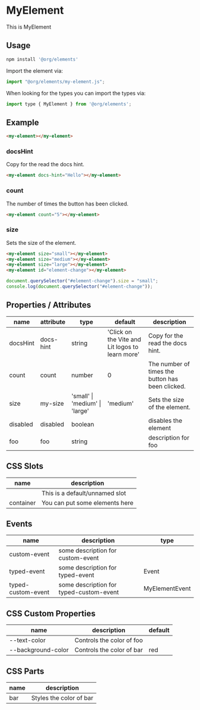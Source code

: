 # MyElement

This is MyElement

## Usage

```bash
npm install '@org/elements'
```

Import the element via:

```javascript
import "@org/elements/my-element.js";
```

When looking for the types you can import the types via:

```javascript
import type { MyElement } from '@org/elements';
```

## Example

<code-example>

<div>
<my-element></my-element>
</div>

```html
<my-element></my-element>
```

</code-example>

### docsHint

Copy for the read the docs hint.

<code-example v-pre>

<div>
<my-element docs-hint="Hello"></my-element>
</div>

```html
<my-element docs-hint="Hello"></my-element>
```

</code-example>

### count

The number of times the button has been clicked.

<code-example v-pre>

<div>
<my-element count="5"></my-element>
</div>

```html
<my-element count="5"></my-element>
```

</code-example>

### size

Sets the size of the element.

<code-example v-pre>

<div>
<my-element size="small"></my-element>
<my-element size="medium"></my-element>
<my-element size="large"></my-element>
<my-element id="element-change"></my-element>
</div>

<template data-type="script">
document.querySelector('#element-change').size = 'small';
console.log(document.querySelector('#element-change'));
</template>

```html
<my-element size="small"></my-element>
<my-element size="medium"></my-element>
<my-element size="large"></my-element>
<my-element id="element-change"></my-element>
```

```javascript
document.querySelector("#element-change").size = "small";
console.log(document.querySelector("#element-change"));
```

</code-example>

## Properties / Attributes

| name     | attribute  | type                           | default                                         | description                                       |
| -------- | ---------- | ------------------------------ | ----------------------------------------------- | ------------------------------------------------- |
| docsHint | docs\-hint | string                         | 'Click on the Vite and Lit logos to learn more' | Copy for the read the docs hint\.                 |
| count    | count      | number                         | 0                                               | The number of times the button has been clicked\. |
| size     | my\-size   | 'small' \| 'medium' \| 'large' | 'medium'                                        | Sets the size of the element\.                    |
| disabled | disabled   | boolean                        |                                                 | disables the element                              |
| foo      | foo        | string                         |                                                 | description for foo                               |

## CSS Slots

| name      | description                    |
| --------- | ------------------------------ |
|           | This is a default/unnamed slot |
| container | You can put some elements here |

## Events

| name                 | description                               | type           |
| -------------------- | ----------------------------------------- | -------------- |
| custom\-event        | some description for custom\-event        |                |
| typed\-event         | some description for typed\-event         | Event          |
| typed\-custom\-event | some description for typed\-custom\-event | MyElementEvent |

## CSS Custom Properties

| name                  | description               | default |
| --------------------- | ------------------------- | ------- |
| \-\-text\-color       | Controls the color of foo |         |
| \-\-background\-color | Controls the color of bar | red     |

## CSS Parts

| name | description             |
| ---- | ----------------------- |
| bar  | Styles the color of bar |
